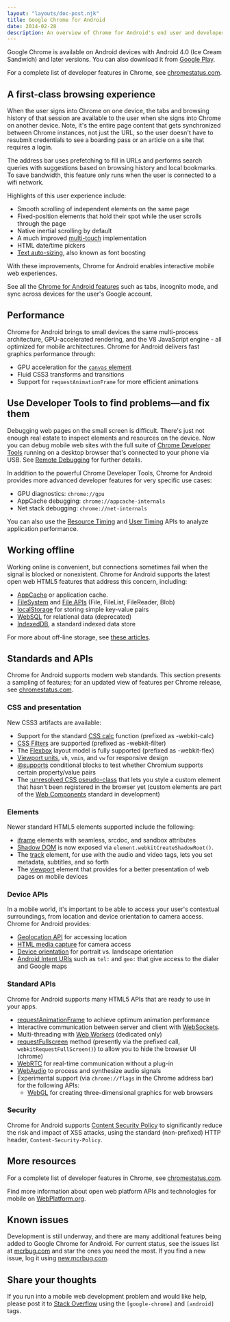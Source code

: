 ```yaml
---
layout: "layouts/doc-post.njk"
title: Google Chrome for Android
date: 2014-02-28
description: An overview of Chrome for Android's end user and developer features.
---
```


Google Chrome is available on Android devices with Android 4.0 (Ice Cream Sandwich) and later
versions. You can also download it from [Google Play][1].

For a complete list of developer features in Chrome, see [chromestatus.com][2].

## A first-class browsing experience

When the user signs into Chrome on one device, the tabs and browsing history of that session are
available to the user when she signs into Chrome on another device. Note, it's the entire page
content that gets synchronized between Chrome instances, not just the URL, so the user doesn't have
to resubmit credentials to see a boarding pass or an article on a site that requires a login.

The address bar uses prefetching to fill in URLs and performs search queries with suggestions based
on browsing history and local bookmarks. To save bandwidth, this feature only runs when the user is
connected to a wifi network.

Highlights of this user experience include:

- Smooth scrolling of independent elements on the same page
- Fixed-position elements that hold their spot while the user scrolls through the page
- Native inertial scrolling by default
- A much improved [multi-touch][3] implementation
- HTML date/time pickers
- [Text auto-sizing][4], also known as font boosting

With these improvements, Chrome for Android enables interactive mobile web experiences.

See all the [Chrome for Android features][5] such as tabs, incognito mode, and sync across devices
for the user's Google account.

## Performance

Chrome for Android brings to small devices the same multi-process architecture, GPU-accelerated
rendering, and the V8 JavaScript engine - all optimized for mobile architectures. Chrome for Android
delivers fast graphics performance through:

- GPU acceleration for the [`canvas` element][6]
- Fluid CSS3 transforms and transitions
- Support for `requestAnimationFrame` for more efficient animations

## Use Developer Tools to find problems—and fix them

Debugging web pages on the small screen is difficult. There's just not enough real estate to inspect
elements and resources on the device. Now you can debug mobile web sites with the full suite of
[Chrome Developer Tools][7] running on a desktop browser that's connected to your phone via USB. See
[Remote Debugging][8] for further details.

In addition to the powerful Chrome Developer Tools, Chrome for Android provides more advanced
developer features for very specific use cases:

- GPU diagnostics: `chrome://gpu`
- AppCache debugging: `chrome://appcache-internals`
- Net stack debugging: `chrome://net-internals`

You can also use the [Resource Timing][9] and [User Timing][10] APIs to analyze application
performance.

## Working offline

Working online is convenient, but connections sometimes fail when the signal is blocked or
nonexistent. Chrome for Android supports the latest open web HTML5 features that address this
concern, including:

- [AppCache][11] or application cache.
- [FileSystem][12] and [File APIs][13] (File, FileList, FileReader, Blob)
- [localStorage][14] for storing simple key-value pairs
- [WebSQL][15] for relational data (deprecated)
- [IndexedDB][16], a standard indexed data store

For more about off-line storage, see [these articles][17].

## Standards and APIs

Chrome for Android supports modern web standards. This section presents a sampling of features; for
an updated view of features per Chrome release, see [chromestatus.com][18].

### CSS and presentation

New CSS3 artifacts are available:

- Support for the standard [CSS calc][19] function (prefixed as -webkit-calc)
- [CSS Filters][20] are supported (prefixed as -webkit-filter)
- The [Flexbox][21] layout model is fully supported (prefixed as -webkit-flex)
- [Viewport units][22], `vh`, `vmin`, and `vw` for responsive design
- [@supports][23] conditional blocks to test whether Chromium supports certain property/value pairs
- The [:unresolved CSS pseudo-class][24] that lets you style a custom element that hasn’t been
  registered in the browser yet (custom elements are part of the [Web Components][25] standard in
  development)

### Elements

Newer standard HTML5 elements supported include the following:

- [iframe][26] elements with seamless, srcdoc, and sandbox attributes
- [Shadow DOM][27] is now exposed via `element.webkitCreateShadowRoot()`.
- The [track][28] element, for use with the audio and video tags, lets you set metadata, subtitles,
  and so forth
- The [viewport][29] element that provides for a better presentation of web pages on mobile devices

### Device APIs

In a mobile world, it's important to be able to access your user's contextual surroundings, from
location and device orientation to camera access. Chrome for Android provides:

- [Geolocation API][30] for accessing location
- [HTML media capture][31] for camera access
- [Device orientation][32] for portrait vs. landscape orientation
- [Android Intent URIs][33] such as `tel:` and `geo:` that give access to the dialer and Google maps

### Standard APIs

Chrome for Android supports many HTML5 APIs that are ready to use in your apps.

- [requestAnimationFrame][34] to achieve optimum animation performance
- Interactive communication between server and client with [WebSockets][35].
- Multi-threading with [Web Workers][36] (dedicated only)
- [requestFullscreen][37] method (presently via the prefixed call, `webkitRequestFullScreen()`) to
  allow you to hide the browser UI (chrome)
- [WebRTC][38] for real-time communication without a plug-in
- [WebAudio][39] to process and synthesize audio signals
- Experimental support (via `chrome://flags` in the Chrome address bar) for the following APIs:
  - [WebGL][40] for creating three-dimensional graphics for web browsers

### Security

Chrome for Android supports [Content Security Policy][41] to significantly reduce the risk and
impact of XSS attacks, using the standard (non-prefixed) HTTP header, `Content-Security-Policy`.

## More resources

For a complete list of developer features in Chrome, see [chromestatus.com][42].

Find more information about open web platform APIs and technologies for mobile on
[WebPlatform.org][43].

## Known issues

Development is still underway, and there are many additional features being added to Google Chrome
for Android. For current status, see the issues list at [mcrbug.com][44] and star the ones you need
the most. If you find a new issue, log it using [new.mcrbug.com][45].

## Share your thoughts

If you run into a mobile web development problem and would like help, please post it to [Stack
Overflow][46] using the `[google-chrome]` and `[android]` tags.

[1]: https://play.google.com/store/apps/details?id=com.android.chrome
[2]: http://chromestatus.com/
[3]: http://www.html5rocks.com/mobile/touch.html
[4]: https://bugs.webkit.org/show_bug.cgi?id=84186
[5]: http://www.google.com/intl/en/chrome/android/features.html
[6]: http://www.html5rocks.com/tutorials/canvas/performance
[7]: /devtools/index.html
[8]: /devtools/docs/remote-debugging
[9]: https://developer.mozilla.org/en-US/docs/Web/API/Resource_Timing_API/Using_the_Resource_Timing_API
[10]: http://www.html5rocks.com/en/tutorials/webperformance/usertiming/
[11]: https://developer.mozilla.org/en-US/docs/Web/HTML/Using_the_application_cache
[12]: https://developer.mozilla.org/en-US/docs/Web/API/FileSystem
[13]: https://developer.mozilla.org/en-US/docs/Web/API/File
[14]: https://web.dev/storage-for-the-web/
[15]: https://web.dev/storage-for-the-web/
[16]: https://developer.mozilla.org/en-US/docs/IndexedDB
[17]: https://web.dev/storage-for-the-web/
[18]: https://chromestatus.com
[19]: https://developer.mozilla.org/en-US/docs/Web/CSS/calc()
[20]: https://developer.mozilla.org/en-US/docs/Web/CSS/filter
[21]: https://developer.mozilla.org/en-US/docs/CSS/Using_CSS_flexible_boxes
[22]: https://developer.mozilla.org/en-US/docs/CSS/length
[23]: https://developer.mozilla.org/en-US/docs/Web/CSS/@supports
[24]: http://www.html5rocks.com/en/tutorials/webcomponents/customelements/#fouc
[25]: https://developers.google.com/web/fundamentals/web-components/customelements
[26]: https://developer.mozilla.org/en-US/docs/HTML/Element/iframe
[27]: http://www.html5rocks.com/tutorials/webcomponents/shadowdom/
[28]: https://developer.mozilla.org/en-US/docs/HTML/Element/track
[29]: https://web.dev/responsive-web-design-basics/#viewport
[30]: https://developer.mozilla.org/en-US/docs/Web/API/Geolocation_API
[31]: http://www.w3.org/TR/2010/WD-html-media-capture-20100928/
[32]: http://www.html5rocks.com/tutorials/device/orientation/
[33]: http://developer.android.com/guide/appendix/g-app-intents.html
[34]: http://www.html5rocks.com/en/tutorials/speed/animations/
[35]: https://developer.mozilla.org/en-US/docs/WebSockets
[36]: http://www.html5rocks.com/en/tutorials/workers/basics/
[37]: http://www.html5rocks.com/en/mobile/fullscreen/#toc-request
[38]: https://developer.mozilla.org/en-US/docs/Web/API/WebRTC_API
[39]: https://developer.mozilla.org/en-US/docs/Web/API/Web_Audio_API
[40]: https://developer.mozilla.org/en-US/docs/Web/API/WebGL_API
[41]: https://developer.mozilla.org/en-US/docs/Web/HTTP/CSP
[42]: http://chromestatus.com/
[43]: https://web.dev/responsive-web-design-basics/
[44]: http://mcrbug.com
[45]: http://new.mcrbug.com
[46]: http://stackoverflow.com/questions/tagged/google-chrome+android
